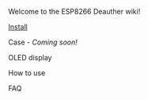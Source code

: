 Welcome to the ESP8266 Deauther wiki!

[Install](https://github.com/spacehuhn/esp8266_deauther/wiki/Install)

Case - _Coming soon!_

OLED display

How to use

FAQ